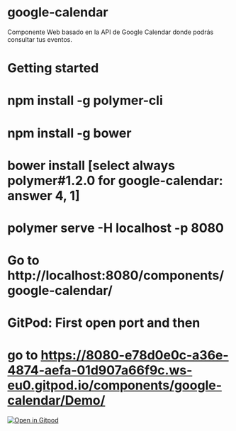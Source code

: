 # google-calendar
Componente Web basado en la API de Google Calendar donde podrás consultar tus eventos.
# Getting started
# npm install -g polymer-cli
# npm install -g bower
# bower install [select always polymer#1.2.0 for google-calendar: answer 4, 1]
# polymer serve -H localhost -p 8080

# Go to http://localhost:8080/components/google-calendar/
# GitPod: First open port and then
# go to https://8080-e78d0e0c-a36e-4874-aefa-01d907a66f9c.ws-eu0.gitpod.io/components/google-calendar/Demo/
[![Open in Gitpod](https://gitpod.io/button/open-in-gitpod.svg)](https://gitpod.io#snapshot/37777bbd-5960-4018-a04b-34f6ba107d2d)
